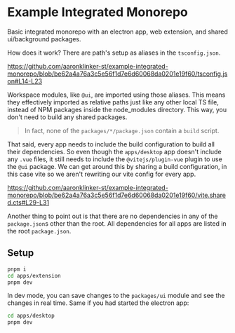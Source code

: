 # Example Integrated Monorepo

Basic integrated monorepo with an electron app, web extension, and shared ui/background packages.

How does it work? There are path's setup as aliases in the `tsconfig.json`.

https://github.com/aaronklinker-st/example-integrated-monorepo/blob/be62a4a76a3c5e56f1d7e6d60068da0201e19f60/tsconfig.json#L14-L23

Workspace modules, like `@ui`, are imported using those aliases. This means they effectively imported as relative paths just like any other local TS file, instead of NPM packages inside the node_modules directory. This way, you don't need to build any shared packages.

> In fact, none of the `packages/*/package.json` contain a `build` script.

That said, every app needs to include the build configuration to build all their dependencies. So even though the `apps/desktop` app doesn't include any `.vue` files, it still needs to include the `@vitejs/plugin-vue` plugin to use the `@ui` package. We can get around this by sharing a build configuration, in this case vite so we aren't rewriting our vite config for every app.

https://github.com/aaronklinker-st/example-integrated-monorepo/blob/be62a4a76a3c5e56f1d7e6d60068da0201e19f60/vite.shared.cts#L29-L31

Another thing to point out is that there are no dependencies in any of the `package.json`s other than the root. All dependencies for all apps are listed in the root `package.json`.

## Setup

```sh
pnpm i
cd apps/extension
pnpm dev
```

In dev mode, you can save changes to the `packages/ui` module and see the changes in real time. Same if you had started the electron app:

```sh
cd apps/desktop
pnpm dev
```

